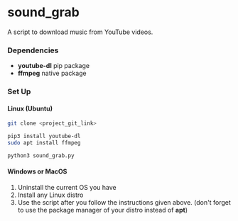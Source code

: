 # sound_grab

A script to download music from YouTube videos.

### Dependencies
* **youtube-dl** pip package
* **ffmpeg** native package

### Set Up
#### Linux (Ubuntu)
```bash
git clone <project_git_link>

pip3 install youtube-dl
sudo apt install ffmpeg

python3 sound_grab.py
```

#### Windows or MacOS
1. Uninstall the current OS you have
2. Install any Linux distro
3. Use the script after you follow the instructions given above. (don't forget to use the package manager of your distro instead of **apt**)
